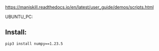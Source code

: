 

https://maniskill.readthedocs.io/en/latest/user_guide/demos/scripts.html

UBUNTU_PC:

## Install:
```
pip3 install numpy==1.23.5
```
